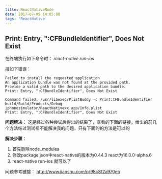 ```yaml
---
title: ReactNativeNode
date: 2017-07-05 14:05:08
tags: 'ReactNative'
---
```


Print: Entry, ":CFBundleIdentifier", Does Not Exist
---
在终端执行如下命令时：
*react-native run-ios*

报如下错误：
```
Failed to install the requested application
An application bundle was not found at the provided path.
Provide a valid path to the desired application bundle.
Print: Entry, ":CFBundleIdentifier", Does Not Exist

Command failed: /usr/libexec/PlistBuddy -c Print:CFBundleIdentifier build/Build/Products/Debug-iphonesimulator/ReactNativexx.app/Info.plist
Print: Entry, ":CFBundleIdentifier", Does Not Exist
```

**问题解决：**
这是经过各种尝试后得出的结果了，查看的下面的链接，给出的前几个方法结过测试都不能解决我的问题，只有下面的的方法是可以的

**解决步骤**：
1.  首先删除node_modules  
2.  修改package.json中react-native的版本为0.44.3 react为16.0.0-alpha.6
3.  react-native run-ios 就可以了

问题参考链接：
http://www.jianshu.com/p/98c8f2a970eb
